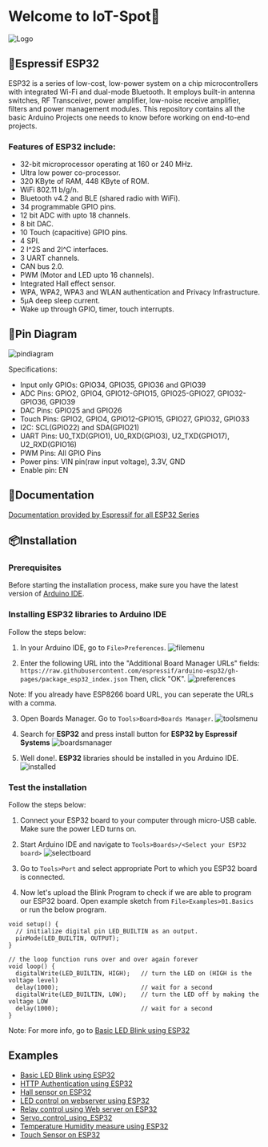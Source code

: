 
# Welcome to IoT-Spot👋



![Logo](https://github.com/prathimacode-hub/prathimacode-hub/blob/main/Cover%20Photos/IoT-Spot.png)


## 📌Espressif ESP32
ESP32 is a series of low-cost, low-power system on a chip microcontrollers with integrated Wi-Fi and dual-mode Bluetooth. It employs built-in antenna switches, RF Transceiver, power amplifier, low-noise receive amplifier, filters and power management modules.
This repository contains all the basic Arduino Projects one needs to know before working on end-to-end projects.
### Features of ESP32 include:
- 32-bit microprocessor operating at 160 or 240 MHz.
- Ultra low power co-processor.
- 320 KByte of RAM, 448 KByte of ROM.
-  WiFi 802.11 b/g/n.
-  Bluetooth v4.2 and BLE (shared radio with WiFi).
-  34 programmable GPIO pins.
-  12 bit ADC with upto 18 channels.
-  8 bit DAC.
-  10 Touch (capacitive) GPIO pins.
-  4 SPI.
-  2 I^2S and 2I^C interfaces.
-  3 UART channels.
- CAN bus 2.0.
-  PWM (Motor and LED upto 16 channels).
-  Integrated Hall effect sensor.
-  WPA, WPA2, WPA3 and WLAN authentication and Privacy Infrastructure.
-  5μA deep sleep current.
-  Wake up through GPIO, timer, touch interrupts.
## 📍Pin Diagram
![pindiagram](https://lastminuteengineers.b-cdn.net/wp-content/uploads/iot/ESP32-Pinout.png)

Specifications:
- Input only GPIOs: GPIO34, GPIO35, GPIO36 and GPIO39
- ADC Pins: GPIO2, GPIO4, GPIO12-GPIO15, GPIO25-GPIO27, GPIO32-GPIO36, GPIO39
- DAC Pins: GPIO25 and GPIO26
- Touch Pins: GPIO2, GPIO4, GPIO12-GPIO15, GPIO27, GPIO32, GPIO33
- I2C: SCL(GPIO22) and SDA(GPIO21)
- UART Pins: U0_TXD(GPIO1), U0_RXD(GPIO3), U2_TXD(GPIO17), U2_RXD(GPIO16)
- PWM Pins: All GPIO Pins
- Power pins: VIN pin(raw input voltage), 3.3V, GND
- Enable pin: EN
## 📃Documentation

[Documentation provided by Espressif for all ESP32 Series](https://www.espressif.com/en/support/documents/technical-documents)


## 📦Installation

### Prerequisites
Before starting the installation process, make sure you have the latest version of [Arduino IDE][1].

[1]: <https://www.arduino.cc/en/software>

### Installing ESP32 libraries to Arduino IDE
Follow the steps below:
1. In your Arduino IDE, go to `File>Preferences`.
![filemenu][filemenu]

2. Enter the following URL into the "Additional Board Manager URLs" fields:
`https://raw.githubusercontent.com/espressif/arduino-esp32/gh-pages/package_esp32_index.json`
Then, click "OK".
![preferences][preferences]

Note: If you already have ESP8266 board URL, you can seperate the URLs with a comma.

3. Open Boards Manager. Go to `Tools>Board>Boards Manager`.
![toolsmenu][toolsmenu]

4. Search for **ESP32** and press install button for **ESP32 by Espressif Systems**
![boardsmanager][boardsmanager]

5. Well done!. **ESP32** libraries should be installed in you Arduino IDE.
![installed][installed]

### Test the installation
Follow the steps below:

1. Connect your ESP32 board to your computer through micro-USB cable. Make sure the power LED turns on.

2. Start Arduino IDE and navigate to `Tools>Boards>/<Select your ESP32 board>`
![selectboard][selectboard]

3. Go to `Tools>Port` and select appropriate Port to which you ESP32 board is connected.

4. Now let's upload the Blink Program to check if we are able to program our ESP32 board. Open example sketch from `File>Examples>01.Basics` or run the below program.
```
void setup() {
  // initialize digital pin LED_BUILTIN as an output.
  pinMode(LED_BUILTIN, OUTPUT);
}

// the loop function runs over and over again forever
void loop() {
  digitalWrite(LED_BUILTIN, HIGH);   // turn the LED on (HIGH is the voltage level)
  delay(1000);                       // wait for a second
  digitalWrite(LED_BUILTIN, LOW);    // turn the LED off by making the voltage LOW
  delay(1000);                       // wait for a second
}
```
Note: For more info, go to [Basic LED Blink using ESP32](https://github.com/prathimacode-hub/IoT-Spot/tree/main/ESP32/Basic%20LED%20Blink%20using%20ESP32)

[filemenu]: <https://i0.wp.com/randomnerdtutorials.com/wp-content/uploads/2016/12/arduino-ide-open-preferences.png?w=196&quality=100&strip=all&ssl=1>
[preferences]: <https://i0.wp.com/randomnerdtutorials.com/wp-content/uploads/2022/04/ESP32-URL-Arduino-IDE.png?w=828&quality=100&strip=all&ssl=1>
[toolsmenu]: <https://i0.wp.com/randomnerdtutorials.com/wp-content/uploads/2018/06/boardsManager.png?w=628&quality=100&strip=all&ssl=1>
[boardsmanager]: <https://i0.wp.com/randomnerdtutorials.com/wp-content/uploads/2018/06/installing.png?w=786&quality=100&strip=all&ssl=1>
[installed]: <https://i0.wp.com/randomnerdtutorials.com/wp-content/uploads/2019/07/ESP32-Board-add-on-in-Arduino-IDE-installed.png?w=786&quality=100&strip=all&ssl=1>
[selectboard]: <https://circuitdigest.com/sites/default/files/inlineimages/u/Select-ESP32Dev-from-tools.png>

## Examples
- [Basic LED Blink using ESP32](https://github.com/prathimacode-hub/IoT-Spot/tree/main/ESP32/Basic%20LED%20Blink%20using%20ESP32)
- [HTTP Authentication using ESP32](https://github.com/prathimacode-hub/IoT-Spot/tree/main/ESP32/HTTP%20Authentication%20using%20ESP32)
- [Hall sensor on ESP32](https://github.com/prathimacode-hub/IoT-Spot/tree/main/ESP32/Hall%20sensor%20on%20ESP32)
- [LED control on webserver using ESP32](https://github.com/prathimacode-hub/IoT-Spot/tree/main/ESP32/LED%20control%20on%20webserver%20using%20ESP32)
- [Relay control using Web server on ESP32](https://github.com/prathimacode-hub/IoT-Spot/tree/main/ESP32/Relay%20control%20using%20Web%20server%20on%20ESP32)
- [Servo_control_using_ESP32](https://github.com/prathimacode-hub/IoT-Spot/tree/main/ESP32/Servo_control_using_ESP32)
- [Temperature Humidity measure using ESP32](https://github.com/prathimacode-hub/IoT-Spot/tree/main/ESP32/Temperature%20Humidity%20measure%20using%20ESP32)
- [Touch Sensor on ESP32](https://github.com/prathimacode-hub/IoT-Spot/tree/main/ESP32/Touch%20Sensor%20on%20ESP32)